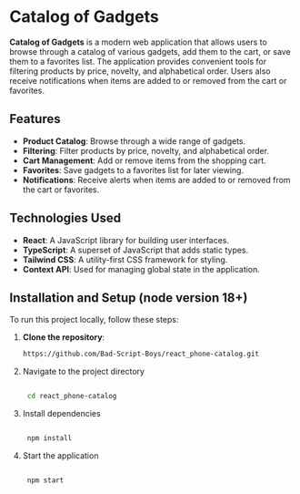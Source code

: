 # Catalog of Gadgets

**Catalog of Gadgets** is a modern web application that allows users to browse through a catalog of various gadgets, add them to the cart, or save them to a favorites list. The application provides convenient tools for filtering products by price, novelty, and alphabetical order. Users also receive notifications when items are added to or removed from the cart or favorites.

## Features

- **Product Catalog**: Browse through a wide range of gadgets.
- **Filtering**: Filter products by price, novelty, and alphabetical order.
- **Cart Management**: Add or remove items from the shopping cart.
- **Favorites**: Save gadgets to a favorites list for later viewing.
- **Notifications**: Receive alerts when items are added to or removed from the cart or favorites.

## Technologies Used

- **React**: A JavaScript library for building user interfaces.
- **TypeScript**: A superset of JavaScript that adds static types.
- **Tailwind CSS**: A utility-first CSS framework for styling.
- **Context API**: Used for managing global state in the application.

## Installation and Setup (node version 18+)

To run this project locally, follow these steps:

1. **Clone the repository**:
   ```bash
   https://github.com/Bad-Script-Boys/react_phone-catalog.git
   
2. Navigate to the project directory
   ```bash

    cd react_phone-catalog

3. Install dependencies
   ```bash

    npm install

4. Start the application
   ```bash

    npm start
